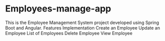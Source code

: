 # Employees-manage-app
This is the Employee Management System project developed using Spring Boot and Angular. Features Implementation Create an Employee Update an Employee List of Employees Delete Employee View Employee

